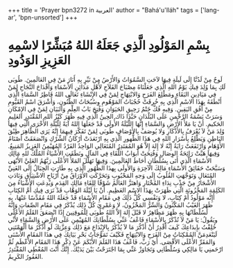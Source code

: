 +++
title = 'Prayer bpn3272 in العربية'
author = "Bahá'u'lláh"
tags = ['lang-ar', 'bpn-unsorted']
+++
# بِسْمِ المَوْلُودِ الَّذِي جَعَلَهُ اللهُ مُبَشِّرًا لاسْمِهِ العَزِيزِ الوَدُودِ
 
لَوحٌ مِنْ لَدُنَّا إِلَى لَيلَةٍ فِيهَا لاَحَتِ السَّمُوَاتُ وَالأَرْضُ مِنْ نَيِّرٍ بِهِ أَنَارَ مَنْ فِي العَالَمِينَ. طُوبَى لَكِ بِمَا وُلِدَ فِيكِ يَوْمُ اللهِ الَّذِي جَعَلْنَاهُ مِصْبَاحَ الفَلاَحِ لأَهْلِ مَدَائِنِ اَلأَسْمَاءِ وَأَقْدَاحَ ‌النَّجَاحِ ‌لِمَنْ فِي مَيَادِينِ البَقَاءِ ومَطْلِعَ الفَرَحِ وَالابْتِهَاجِ لِمَنْ فِي الإِنْشَاءِ تَعَالَى‌ اللهُ ‌فَاطِرُ السَّمَاءِ الَّذِي‌ أَنْطَقَهُ بِهَذَا الاسْمِ الَّذِي بِهِ خُرِقَتْ حُجُبَاتُ المَوْهُومِ وِسُبُحَاتُ الظُّنُونِ، وَأَشْرَقَ اسْمُ القَيُّومِ ‌مِنْ ‌أُفُقِ ‌اليَقِينِ. وَفِيهِ فُكَّ خَتْمُ رَحِيقِ الحَيَوَانِ وَفُتِحَ بَابُ العِلْمِ وَاَلبَيَانِ  لِمَنْ فِي الإِمْكَانِ وَسَرَتْ نَسْمَةُ الرَّحْمنِ عَلَى البُلْدَانِ حَبَّذَا ذَاك الحِينُ ‌الَّذِي فِيهِ ‌ظَهَرَ كَنْزُ اللهِ ‌المُقْتَدِرِ العَلِيمِ ‌الحَكيمِ. أَنْ يَا مَلأَ الأَرْضِ وَالسَّمَاءِ إِنَّهَا اللَّيْلَةُ‌ الأُولَى ‌قَدْ جَعَلَهَا اللهُ‌ آيَةً ‌لِلَّيْلَةِ‌ الأُخْرَى الَّتِي فِيهَا وُلِدَ مَنْ لاَ يُعْرَفُ بِالأَذْكَارِ وَلا يُوصَفُ بِالأَوْصَافِ ‌طُوبَى ‌لِمَنْ تَفَكَّرَ فِيهِمَا إِنَّهُ يَرَى ‌الظَّاهِرَ طِبْقَ ‌البَاطِنِ وَيَطَّلِعُ بِأَسْرَارِ اللهِ ‌فِي هَذَا الظُّهورِ الَّذِي بِهِ ارْتَعَدَتْ أرْكَانُ الشِّرْكِ وَانْصَعَقَتْ أَصْنَامُ ‌الأَوْهَامِ وَارْتَفَعَتْ رَايَةُ إِنَّهُ لا إِلهَ إِلاَّ هُوَ المُقتَدِرُ المُتَعَالِي الوَاحِدُ الفَرْدُ المُهَيْمِنُ ‌العَزِيزُ المَنِيعُ. وَفِيهَا هَبَّتْ رَائِحَةُ الوِصَالِ وَفُتِحَتْ أَبوَابُ اللِّقَاءِ فِي المَآلِ ونَطَقَتِ الأَشْيَاءُ المُلْكُ للهِ مَالِكِ الأَسْمَاءِ الَّذِي أَتَى بِسُلْطَانٍ أَحَاطَ العَالَمِينَ. وَفِيهَا تَهَلَّلَ المَلأُ الأَعْلَى رَبَّهُمُ العَلِيَّ الأَبْهَى وَسَبَّحَتْ حَقَائِقُ الأَسْمَاءِ مَالِكَ الآخِرَةِ  وَالأُولَى بِهذَا الظُّهُورِ الَّذِي بِهِ ‌طَارَتِ ‌الجِبَالُ ‌إِلَى الغَنِيِّ المُتَعَالِ وَتَوَجَّهَتِ‌ القُلُوبُ إِلَى وَجهِ المَحْبُوبِ وَتَحَرَّكَتِ الأَوْرَاقُ مِنْ أَرْيَاحِ‌ الاشْتِيَاقِ وَنَادَتِ الأَشْجَارُ مِنْ جَذْبِ نِدَاءِ المُخْتَارِ وَاهتَزَّ العَالَمُ ‌شَوْقًا لِلِقَاءِ مَالِكِ القِدَمِ وَبُدِعَتِ ‌الأَشْيَاءُ مِنَ الكَلِمَةِ المَخْزُونَةِ الَّتِي ظَهَرَتْ بِهَذَا الاسْمِ العَظِيمِ. أَنْ يَا لَيْلَةَ الوَهَّابِ قَدْ نَرَى فِيكِ أُمَّ الكِتَابِ أَإِنَّه مَوْلُودُ أَمْ كِتَابِ، لا وَنَفْسِي كُلُّ ذَلِكَ فِي مَقَامِ ‌الأَسْمَاءِ قَدْ جَعَلَهُ اللهُ مُقَدَّسًا عَنْهَا، بِهِ ‌ظَهَرَ الغَيْبُ‌ المَكْنُونُ وَالسِّرُّ المَخْزُونُ، لا وَعَمْرِيَ كُلُّ ذَلِك يُذْكَرُ فِي مَقَامِ الصِّفاتِ وَإِنَّهُ لَسُلْطَانُهَا بِهِ ظَهَرَ مَظَاهِرُ لا قَبْلَ إِلهَ إِلاَّ اللهُ طُوبَى لِلْمُوقِنِينَ‌ إِذًا انْصَعَقَ‌ القَلَمُ الأَعْلَى ويَقُولُ: يَا مَنْ لاَ تُذْكَرُ بِالأَسْمَاءِ فَاعْفُ عَنِّي بِسُلْطَانِكَ المُهَيْمِنِ عَلَى الأَرْضِ وَالسَّمَاءِ لأَنِّي خُلِقْتُ بإِبدَاعِكَ   كَيفَ أَقْدِرُ أَنْ أَذْكُرَ مَا لاَ يُذْكَرُ بِالإِبْدَاعِ مَعَ ذَلِك وَعِزَّتِكَ‌ لَو أَذْكُرُ مَا أَلْهَمْتَنِي‌ لَيَنْعَدِمَنَّ ‌المُمْكِنَاتُ مِنْ الفَرَحِ وَالابْتِهَاجِ فَكَيْفَ تَمَوُّجَاتُ بَحْرِ بَيَانِكَ فِي هذَا المَقَامِ الأَسْنَى وَالمَقَرِّ الأَعْلَى الأَقْصَى. أَيْ رَبِّ، فَاعْفُ هَذَا القَلَمَ الأَبْكَمَ عَنْ ذِكْرِ هَذَا المَقَامِ الأَعْظَمِ ثُمَّ‌ ارْحَمنِي يَا مَالِكِي وَسُلْطَانِي وَتَجَاوَزْ عَنِّي بِمَا اجْتَرَحْتُ بَيْنَ يَدَيْكَ. إِنَّكَ أَنْتَ المُعْطِي المُقْتَدِرُ الغَفُورُ الكَرِيمُ.
